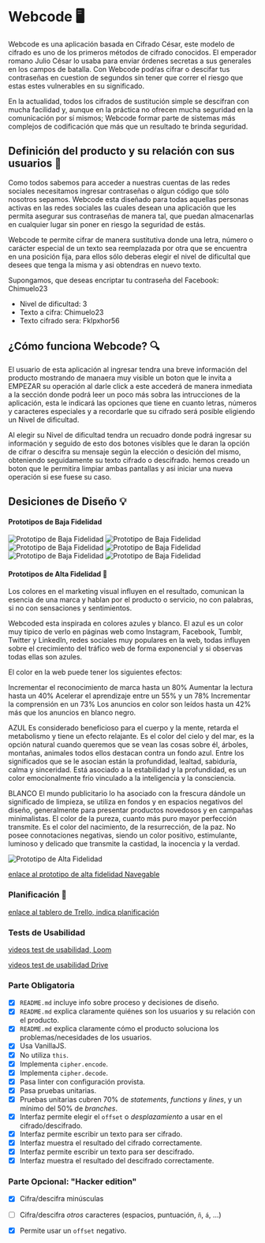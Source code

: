 # Webcode 🖥

Webcode es una aplicación basada en Cifrado César, este modelo de cifrado es uno de los primeros métodos de cifrado conocidos. El emperador romano Julio César lo usaba para enviar órdenes secretas a sus generales en los campos de batalla. Con Webcode podŕas cifrar o descifar tus contraseñas en cuestion de segundos sin tener que correr el riesgo que estas estes vulnerables en su significado. 

En la actualidad, todos los cifrados de sustitución simple se descifran con mucha facilidad y, aunque en la práctica no ofrecen mucha seguridad en la comunicación por sí mismos; Webcode formar parte de sistemas más complejos de codificación que más que un resultado te brinda seguridad.


## Definición del producto y su relación con sus usuarios 📝 

Como todos sabemos para acceder a nuestras cuentas de las redes sociales necesitamos ingresar contraseñas o algun código que sólo nosotros sepamos. Webcode esta diseñado para todas aquellas personas activas en las redes sociales las cuales desean una aplicación que les permita asegurar sus contraseñas de manera tal, que puedan almacenarlas en cualquier lugar sin poner en riesgo la seguridad de estás.

Webcode te permite cifrar de manera sustitutiva donde una letra, número o carácter especial de un texto sea reemplazada por otra que se encuentra en una posición fija, para ellos sólo deberas elegir el nivel de dificultal que desees que tenga la misma y asi obtendras en nuevo texto.

Supongamos, que deseas encriptar tu contraseña del Facebook: Chimuelo23 

- Nivel de dificultad: 3
- Texto a cifra: Chimuelo23 
- Texto cifrado sera: Fklpxhor56


## ¿Cómo funciona Webcode? 🔍

El usuario de esta aplicación al ingresar tendra una breve información del producto mostrando de manaera muy visible un boton que le invita a EMPEZAR su operación al darle click a este accederá de manera inmediata a la sección donde podrá leer un poco más sobra las intrucciones de la aplicación, esta le indicará las opciones que tiene en cuanto letras, números y caracteres especiales y a recordarle que su cifrado será posible eligiendo un Nivel de dificultad. 

Al elegir su Nivel de dificultad tendra un recuadro donde podrá ingresar su información y seguido de esto dos botones visibles que le daran la opción de cifrar o descifra su mensaje según la elección o desición del mismo, obteniendo seguidamente su texto cifrado o descifrado. hemos creado un boton que le permitira limpiar ambas pantallas y asi iniciar una nueva operación si ese fuese su caso.

## Desiciones de Diseño 💡

#### Prototipos de Baja Fidelidad


![Prototipo de Baja Fidelidad](./src/img/diagrama_flujo.jpeg "Diagrama de Flujo")
![Prototipo de Baja Fidelidad](./src/img/boceto1.jpeg "Boceto 1")
![Prototipo de Baja Fidelidad](./src/img/boceto2.jpeg "Boceto 2")
![Prototipo de Baja Fidelidad](./src/img/boceto3.jpeg "Boceto 3")
![Prototipo de Baja Fidelidad](./src/img/sketch_boceto1.jpeg "Sketch Boceto 1")
![Prototipo de Baja Fidelidad](./src/img/sketch_boceto2.jpeg "Sketch Boceto 2")



#### Prototipos de Alta Fidelidad 🚀

Los colores en el marketing visual influyen en el resultado, comunican la esencia de una marca y hablan por el producto o servicio, no con palabras, si no con sensaciones y sentimientos.

Webcoded esta inspirada en colores azules y blanco. El azul es un color muy tipico de verlo en páginas web como Instagram, Facebook, Tumblr, Twitter y LinkedIn, redes sociales muy populares en la web, todas influyen sobre el crecimiento del tráfico web de forma exponencial y si observas todas ellas son azules.

El color en la web puede tener los siguientes efectos:

Incrementar el reconocimiento de marca hasta un 80%
Aumentar la lectura hasta un 40%
Acelerar el aprendizaje entre un 55% y un 78%
Incrementar la comprensión en un 73%
Los anuncios en color son leídos hasta un 42% más que los anuncios en blanco negro.
 
 AZUL
 Es considerado beneficioso para el cuerpo y la mente, retarda el metabolismo y tiene un efecto relajante. Es el color del cielo y del mar, es la opción natural cuando queremos que se vean las cosas sobre él, árboles, montañas, animales todos ellos destacan contra un fondo azul. Entre los significados que se le asocian están la profundidad, lealtad, sabiduría, calma y sinceridad. Está asociado a la estabilidad y la profundidad, es un color emocionalmente frío vinculado a la inteligencia y la consciencia.

 BLANCO
 El mundo publicitario lo ha asociado con la frescura dándole un significado de limpieza, se utiliza en fondos y en espacios negativos del diseño, generalmente para presentar productos novedosos y en campañas minimalistas.
 El color de la pureza, cuanto más puro mayor perfección transmite. Es el color del nacimiento, de la resurrección, de la paz. No posee connotaciones negativas, siendo un color positivo, estimulante, luminoso y delicado que transmite la castidad, la inocencia y la verdad.


 ![Prototipo de Alta Fidelidad](./src/img/alta.png "Prototipo de alta fidelidad WebCode")


 [enlace al prototipo de alta fidelidad Navegable](https://www.figma.com/proto/fKUJ9cehdNAyN5ut7VZEGnaO/Untitled?node-id=2%3A4&scaling=min-zoom&redirected=1)

 
 ### Planificación 📝
[enlace al tablero de Trello, indica planificación](https://trello.com/b/sXFbTOXz/cipher)

 ### Tests de Usabilidad 
 

 [videos test de usabilidad, Loom](https://www.useloom.com/share/21672cf25caa49888b16dffdf8bde3af)


 [videos test de usabilidad Drive](https://drive.google.com/drive/folders/1-JAVKBTfsIyL1kcPpgaCQivodGiCBDoT)


### Parte Obligatoria
* [X] `README.md` incluye info sobre proceso y decisiones de diseño.
* [X] `README.md` explica claramente quiénes son los usuarios y su relación con
  el producto.
* [X] `README.md` explica claramente cómo el producto soluciona los
  problemas/necesidades de los usuarios.
* [X] Usa VanillaJS.
* [X] No utiliza `this`.
* [X] Implementa `cipher.encode`.
* [X] Implementa `cipher.decode`.
* [X] Pasa linter con configuración provista.
* [X] Pasa pruebas unitarias.
* [X] Pruebas unitarias cubren 70% de _statements_, _functions_ y _lines_, y un
  mínimo del 50% de _branches_.
* [X] Interfaz permite elegir el `offset` o _desplazamiento_ a usar en el
  cifrado/descifrado.
* [X] Interfaz permite escribir un texto para ser cifrado.
* [X] Interfaz muestra el resultado del cifrado correctamente.
* [X] Interfaz permite escribir un texto para ser descifrado.
* [X] Interfaz muestra el resultado del descifrado correctamente.

### Parte Opcional: "Hacker edition"
* [X] Cifra/descifra minúsculas
* [ ] Cifra/descifra _otros_ caracteres (espacios, puntuación, `ñ`, `á`, ...)
* [X] Permite usar un `offset` negativo.


